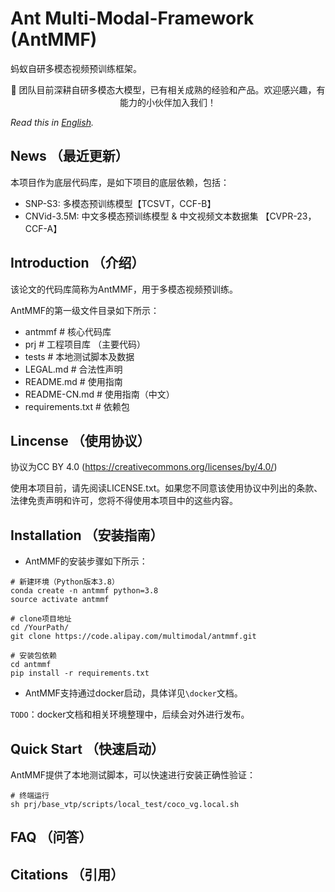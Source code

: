 # Ant Multi-Modal-Framework (AntMMF)
蚂蚁自研多模态视频预训练框架。

<p align="center">
  
<p align="center">
    👋 团队目前深耕自研多模态大模型，已有相关成熟的经验和产品。欢迎感兴趣，有能力的小伙伴加入我们！
</p>

</p>

*Read this in [English](README_en.md).*

## News （最近更新）

本项目作为底层代码库，是如下项目的底层依赖，包括：

- SNP-S3: 多模态预训练模型【TCSVT，CCF-B】
- CNVid-3.5M: 中文多模态预训练模型 & 中文视频文本数据集 【CVPR-23，CCF-A】

## Introduction （介绍）

该论文的代码库简称为AntMMF，用于多模态视频预训练。

AntMMF的第一级文件目录如下所示：
- antmmf						# 核心代码库
- prj								# 工程项目库 （主要代码）
- tests							# 本地测试脚本及数据
- LEGAL.md 					# 合法性声明
- README.md					# 使用指南
- README-CN.md			# 使用指南（中文）
- requirements.txt	# 依赖包


## Lincense （使用协议）

协议为CC BY 4.0 (https://creativecommons.org/licenses/by/4.0/)

使用本项目前，请先阅读LICENSE.txt。如果您不同意该使用协议中列出的条款、法律免责声明和许可，您将不得使用本项目中的这些内容。

## Installation （安装指南）

- AntMMF的安装步骤如下所示：
```
# 新建环境（Python版本3.8）
conda create -n antmmf python=3.8
source activate antmmf

# clone项目地址
cd /YourPath/
git clone https://code.alipay.com/multimodal/antmmf.git

# 安装包依赖
cd antmmf
pip install -r requirements.txt
```

- AntMMF支持通过docker启动，具体详见`\docker`文档。

`TODO`：docker文档和相关环境整理中，后续会对外进行发布。

## Quick Start （快速启动）

AntMMF提供了本地测试脚本，可以快速进行安装正确性验证：
```
# 终端运行
sh prj/base_vtp/scripts/local_test/coco_vg.local.sh
```

## FAQ （问答）

## Citations （引用）

